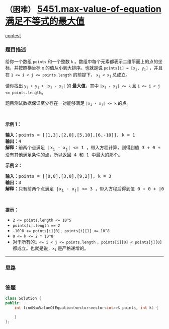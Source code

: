 # `（困难）` [5451.max-value-of-equation 满足不等式的最大值](https://leetcode-cn.com/problems/max-value-of-equation/)

[contest](https://leetcode-cn.com/contest/weekly-contest-195/problems/max-value-of-equation/)

### 题目描述
<p>给你一个数组 <code>points</code> 和一个整数 <code>k</code> 。数组中每个元素都表示二维平面上的点的坐标，并按照横坐标 x 的值从小到大排序。也就是说 <code>points[i] = [x<sub>i</sub>, y<sub>i</sub>]</code> ，并且在 <code>1 <= i < j <= points.length</code> 的前提下， <code>x<sub>i</sub> < x<sub>j</sub></code> 总成立。</p>

<p>请你找出<em> </em><code>y<sub>i</sub>&nbsp;+ y<sub>j</sub>&nbsp;+ |x<sub>i</sub>&nbsp;- x<sub>j</sub>|</code> 的 <strong>最大值</strong>，其中 <code>|x<sub>i</sub>&nbsp;- x<sub>j</sub>|&nbsp;<= k</code> 且 <code>1 <= i < j <= points.length</code>。</p>

<p>题目测试数据保证至少存在一对能够满足 <code>|x<sub>i</sub>&nbsp;- x<sub>j</sub>|&nbsp;<= k</code> 的点。</p>

<p>&nbsp;</p>

<p><strong>示例 1：</strong></p>

<pre><strong>输入：</strong>points = [[1,3],[2,0],[5,10],[6,-10]], k = 1
<strong>输出：</strong>4
<strong>解释：</strong>前两个点满足 |x<sub>i</sub>&nbsp;- x<sub>j</sub>| <= 1 ，带入方程计算，则得到值 3 + 0 + |1 - 2| = 4 。第三个和第四个点也满足条件，得到值 10 + -10 + |5 - 6| = 1 。
没有其他满足条件的点，所以返回 4 和 1 中最大的那个。</pre>

<p><strong>示例 2：</strong></p>

<pre><strong>输入：</strong>points = [[0,0],[3,0],[9,2]], k = 3
<strong>输出：</strong>3
<strong>解释：</strong>只有前两个点满足 |x<sub>i</sub>&nbsp;- x<sub>j</sub>| <= 3 ，带入方程后得到值 0 + 0 + |0 - 3| = 3 。
</pre>

<p>&nbsp;</p>

<p><strong>提示：</strong></p>

<ul>
	<li><code>2 <= points.length <= 10^5</code></li>
	<li><code>points[i].length == 2</code></li>
	<li><code>-10^8&nbsp;<= points[i][0], points[i][1] <= 10^8</code></li>
	<li><code>0 <= k <= 2 * 10^8</code></li>
	<li>对于所有的<code>1 <= i < j <= points.length</code> ，<code>points[i][0] < points[j][0]</code> 都成立。也就是说，<code>x<sub>i</sub></code> 是严格递增的。</li>
</ul>


---
### 思路
```
```



### 答题
``` C++
class Solution {
public:
    int findMaxValueOfEquation(vector<vector<int>>& points, int k) {

    }
};
```




